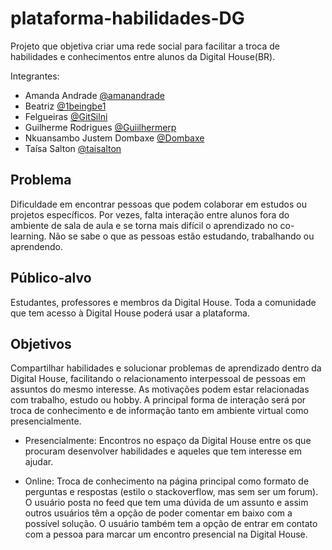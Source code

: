 # plataforma-habilidades-DG
Projeto que objetiva criar uma rede social para facilitar a troca de habilidades e conhecimentos entre alunos da Digital House(BR). <br>

Integrantes:
- Amanda Andrade [@amanandrade](https://github.com/amanandrade/)
- Beatriz [@1beingbe1](https://github.com/1beingbe1)
- Felgueiras [@GitSilni](https://github.com/GitSilni)
- Guilherme Rodrigues [@Guiilhermerp](https://github.com/Guiilhermerp)
- Nkuansambo Justem Dombaxe [@Dombaxe](https://github.com/Dombaxe)
- Taísa Salton [@taisalton](https://github.com/taisalton)


## Problema
Dificuldade em encontrar pessoas que podem colaborar em estudos ou projetos específicos. Por vezes, falta interação entre alunos fora do ambiente de sala de aula e se torna mais difícil o aprendizado no co-learning. Não se sabe o que as pessoas estão estudando, trabalhando ou aprendendo.

## Público-alvo
Estudantes, professores e membros da Digital House. Toda a comunidade que tem acesso à Digital House poderá usar a plataforma.

## Objetivos
Compartilhar habilidades e solucionar problemas de aprendizado dentro da Digital House, facilitando o relacionamento interpessoal de pessoas em assuntos do mesmo interesse. As motivações podem estar relacionadas com trabalho, estudo ou hobby. A principal forma de interação será por troca de conhecimento e de informação tanto em ambiente virtual como presencialmente.

- Presencialmente: Encontros no espaço da Digital House entre os que procuram desenvolver habilidades e aqueles que tem interesse em ajudar.

- Online: Troca de conhecimento na página principal como formato de perguntas e respostas (estilo o stackoverflow, mas sem ser um forum). O usuário posta no feed que tem uma dúvida de um assunto e assim outros usuários têm a opção de poder comentar em baixo com a possível solução. O usuário também tem a opção de entrar em contato com a pessoa para marcar um encontro presencial na Digital House.
